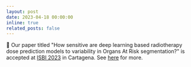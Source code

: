 ```yaml
---
layout: post
date: 2023-04-18 00:00:00
inline: true
related_posts: false
---
```


:scroll: Our paper titled "How sensitive are deep learning based radiotherapy dose prediction models to variability in Organs At Risk segmentation?" is accepted at [ISBI 2023](https://biomedicalimaging.org/2023/) in Cartagena. See [here](https://twitter.com/amithjkamath/status/1648324354004987904?s=20) for more.